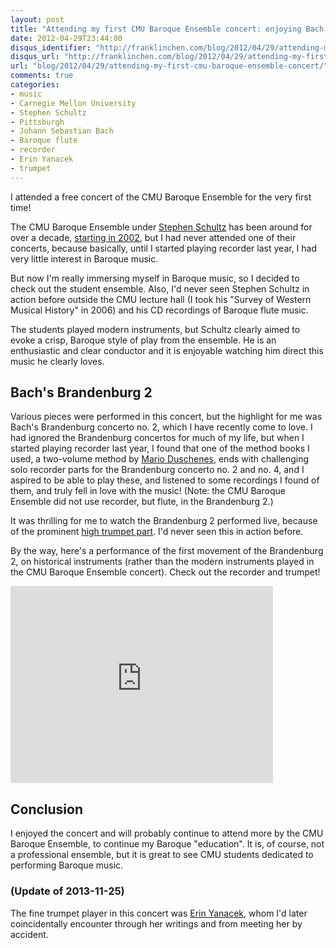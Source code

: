 ```yaml
---
layout: post
title: "Attending my first CMU Baroque Ensemble concert: enjoying Bach's Brandenburg 2"
date: 2012-04-29T23:44:00
disqus_identifier: "http://franklinchen.com/blog/2012/04/29/attending-my-first-cmu-baroque-ensemble-concert/"
disqus_url: "http://franklinchen.com/blog/2012/04/29/attending-my-first-cmu-baroque-ensemble-concert/"
url: "blog/2012/04/29/attending-my-first-cmu-baroque-ensemble-concert/"
comments: true
categories: 
- music
- Carnegie Mellon University
- Stephen Schultz
- Pittsburgh
- Johann Sebastian Bach
- Baroque flute
- recorder
- Erin Yanacek
- trumpet
---
```

I attended a free concert of the CMU Baroque Ensemble for the very first time!

The CMU Baroque Ensemble under [Stephen Schultz](http://www.stephenschultz.net/) has been around for over a decade, [starting in 2002](http://www.stephenschultz.net/teaching.html), but I had never attended one of their concerts, because basically, until I started playing recorder last year, I had very little interest in Baroque music.

But now I'm really immersing myself in Baroque music, so I decided to check out the student ensemble. Also, I'd never seen Stephen Schultz in action before outside the CMU lecture hall (I took his "Survey of Western Musical History" in 2006) and his CD recordings of Baroque flute music.

The students played modern instruments, but Schultz clearly aimed to evoke a crisp, Baroque style of play from the ensemble. He is an enthusiastic and clear conductor and it is enjoyable watching him direct this music he clearly loves.

## Bach's Brandenburg 2

Various pieces were performed in this concert, but the highlight for me was Bach's Brandenburg concerto no. 2, which I have recently come to love. I had ignored the Brandenburg concertos for much of my life, but when I started playing recorder last year, I found that one of the method books I used, a two-volume method by [Mario Duschenes](http://www.aswltd.com/adultmet.htm#begin), ends with challenging solo recorder parts for the Brandenburg concerto no. 2 and no. 4, and I aspired to be able to play these, and listened to some recordings I found of them, and truly fell in love with the music! (Note: the CMU Baroque Ensemble did not use recorder, but flute, in the Brandenburg 2.)

It was thrilling for me to watch the Brandenburg 2 performed live, because of the prominent [high trumpet part](http://abel.hive.no/trumpet/bach/brandenburg/). I'd never seen this in action before.

By the way, here's a performance of the first movement of the Brandenburg 2, on historical instruments (rather than the modern instruments played in the CMU Baroque Ensemble concert). Check out the recorder and trumpet!

<iframe width="420" height="315" src="http://www.youtube.com/embed/EC1E4_imS0A" frameborder="0" allowfullscreen></iframe>

## Conclusion

I enjoyed the concert and will probably continue to attend more by the CMU Baroque Ensemble, to continue my Baroque "education". It is, of course, not a professional ensemble, but it is great to see CMU students dedicated to performing Baroque music.

### (Update of 2013-11-25)

The fine trumpet player in this concert was [Erin Yanacek](/blog/2013/11/25/a-fine-trumpet-recital-by-erin-yanacek), whom I'd later coincidentally encounter through her writings and from meeting her by accident.
